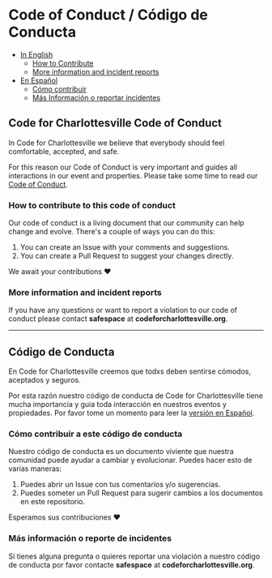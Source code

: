 # Code of Conduct / Código de Conducta

- [In English](https://github.com/code-for-charlottesville/codeofconduct/blob/master/code-of-conduct-en.md)
  - [How to Contribute](#how-to-contribute-to-this-code-of-conduct)
  - [More information and incident reports](#more-information-and-incident-reports)
- [En Español](https://github.com/code-for-charlottesville/codeofconduct/blob/master/code-of-conduct-es.md)
  - [Cómo contribuir](#cómo-contribuir-a-este-código-de-conducta)
  - [Más Información o reportar incidentes](#más-información-o-reporte-de-incidentes)

## Code for Charlottesville Code of Conduct

In Code for Charlottesville we believe that everybody should feel comfortable, accepted, and safe.

For this reason our Code of Conduct is very important and guides all interactions in our event and properties. Please take some time to read our [Code of Conduct](code-of-conduct-en.md).

### How to contribute to this code of conduct

Our code of conduct is a living document that our community can help change and evolve. There's a couple of ways you can do this:

1. You can create an Issue with your comments and suggestions.
2. You can create a Pull Request to suggest your changes directly.

We await your contributions :heart:

### More information and incident reports

If you have any questions or want to report a violation to our code of conduct please contact **safespace** at **codeforcharlottesville.org**.

----

## Código de Conducta

En Code for Charlottesville creemos que todxs deben sentirse cómodos, aceptados y seguros.

Por esta razón nuestro código de conducta de Code for Charlottesville tiene mucha importancía y guia toda interacción en nuestros eventos y propiedades. Por favor tome un momento para leer la [versión en Español](code-of-conduct-es.md).

### Cómo contribuir a este código de conducta

Nuestro código de conducta es un documento viviente que nuestra comunidad puede ayudar a cambiar y evolucionar. Puedes hacer esto de varias maneras:

1. Puedes abrir un Issue con tus comentarios y/o sugerencias.
2. Puedes someter un Pull Request para sugerir cambios a los documentos en este repositorio.

Esperamos sus contribuciones :heart:

### Más información o reporte de incidentes

Si tienes alguna pregunta o quieres reportar una violación a nuestro código de conducta por favor contacte **safespace** at **codeforcharlottesville.org**.
